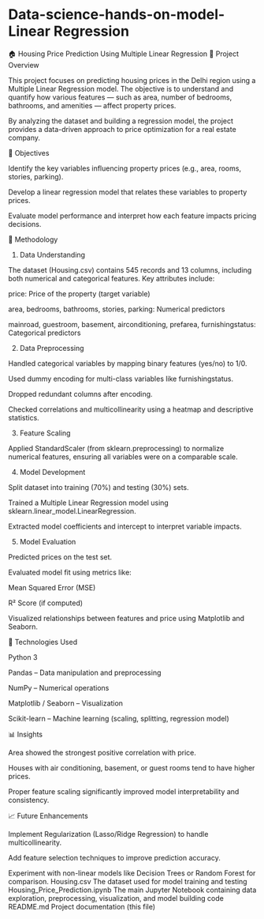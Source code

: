 # Data-science-hands-on-model-Linear Regression 
🏠 Housing Price Prediction Using Multiple Linear Regression
📘 Project Overview

This project focuses on predicting housing prices in the Delhi region using a Multiple Linear Regression model. The objective is to understand and quantify how various features — such as area, number of bedrooms, bathrooms, and amenities — affect property prices.

By analyzing the dataset and building a regression model, the project provides a data-driven approach to price optimization for a real estate company.

🎯 Objectives

Identify the key variables influencing property prices (e.g., area, rooms, stories, parking).

Develop a linear regression model that relates these variables to property prices.

Evaluate model performance and interpret how each feature impacts pricing decisions.

🧠 Methodology
1. Data Understanding

The dataset (Housing.csv) contains 545 records and 13 columns, including both numerical and categorical features.
Key attributes include:

price: Price of the property (target variable)

area, bedrooms, bathrooms, stories, parking: Numerical predictors

mainroad, guestroom, basement, airconditioning, prefarea, furnishingstatus: Categorical predictors

2. Data Preprocessing

Handled categorical variables by mapping binary features (yes/no) to 1/0.

Used dummy encoding for multi-class variables like furnishingstatus.

Dropped redundant columns after encoding.

Checked correlations and multicollinearity using a heatmap and descriptive statistics.

3. Feature Scaling

Applied StandardScaler (from sklearn.preprocessing) to normalize numerical features, ensuring all variables were on a comparable scale.

4. Model Development

Split dataset into training (70%) and testing (30%) sets.

Trained a Multiple Linear Regression model using sklearn.linear_model.LinearRegression.

Extracted model coefficients and intercept to interpret variable impacts.

5. Model Evaluation

Predicted prices on the test set.

Evaluated model fit using metrics like:

Mean Squared Error (MSE)

R² Score (if computed)

Visualized relationships between features and price using Matplotlib and Seaborn.

🧩 Technologies Used

Python 3

Pandas – Data manipulation and preprocessing

NumPy – Numerical operations

Matplotlib / Seaborn – Visualization

Scikit-learn – Machine learning (scaling, splitting, regression model)

📊 Insights

Area showed the strongest positive correlation with price.

Houses with air conditioning, basement, or guest rooms tend to have higher prices.

Proper feature scaling significantly improved model interpretability and consistency.

📈 Future Enhancements

Implement Regularization (Lasso/Ridge Regression) to handle multicollinearity.

Add feature selection techniques to improve prediction accuracy.

Experiment with non-linear models like Decision Trees or Random Forest for comparison.
Housing.csv	The dataset used for model training and testing
Housing_Price_Prediction.ipynb	The main Jupyter Notebook containing data exploration, preprocessing, visualization, and model building code
README.md	Project documentation (this file)
